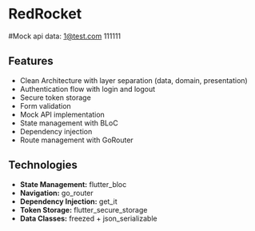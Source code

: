 # RedRocket
#Mock api data:
1@test.com 
111111


## Features

- Clean Architecture with layer separation (data, domain, presentation)  
- Authentication flow with login and logout  
- Secure token storage  
- Form validation  
- Mock API implementation  
- State management with BLoC  
- Dependency injection  
- Route management with GoRouter  

## Technologies

- **State Management:** flutter_bloc  
- **Navigation:** go_router  
- **Dependency Injection:** get_it  
- **Token Storage:** flutter_secure_storage  
- **Data Classes:** freezed + json_serializable

